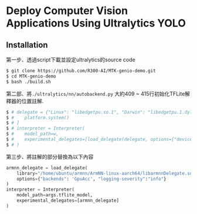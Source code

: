 # Deploy Computer Vision Applications Using Ultralytics YOLO

## Installation
第一步、透過script下載並設定ultralytics的source code
```bash
$ git clone https://github.com/R300-AI/MTK-genio-demo.git
$ cd MTK-genio-demo
$ bash ./build.sh
```

第二部、將`./ultralytics/nn/autobackend.py` 大約409 ~ 415行初始化TFLite解釋器的位置註解.

  ```python
  $ # delegate = {"Linux": "libedgetpu.so.1", "Darwin": "libedgetpu.1.dylib", "Windows": "edgetpu.dll"}[
  $ #    platform.system()
  $ # ]
  $ # interpreter = Interpreter(
  $ #    model_path=w,
  $ #    experimental_delegates=[load_delegate(delegate, options={"device": device})],
  $ # )
  ```

第三步、將註解的部分替換為以下內容

  ```python
  armnn_delegate = load_delegate(
      library="/home/ubuntu/armnn/ArmNN-linux-aarch64/libarmnnDelegate.so",
      options={"backends": 'GpuAcc', "logging-severity":"info"}
  )
  interpreter = Interpreter(
      model_path=args.tflite_model, 
      experimental_delegates=[armnn_delegate]
  )    
  ```
